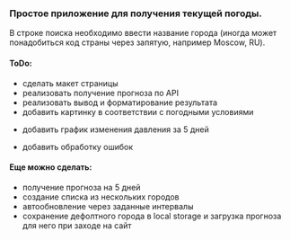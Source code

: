 ### Простое приложение для получения текущей погоды.
В строке поиска необходимо ввести название города (иногда может понадобиться код страны через запятую, например Moscow, RU).
#### ToDo:
+ сделать макет страницы
+ реализовать получение прогноза по API
+ реализовать вывод и форматирование результата
+ добавить картинку в соответствии с погодными условиями
- добавить график изменения давления за 5 дней
+ добавить обработку ошибок
#### Еще можно сделать:
- получение прогноза на 5 дней
- создание списка из нескольких городов
- автообновление через заданные интервалы
- сохранение дефолтного города в local storage и загрузка прогноза для него при заходе на сайт